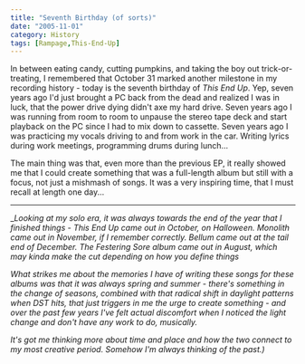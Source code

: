```yaml
---
title: "Seventh Birthday (of sorts)"
date: "2005-11-01"
category: History
tags: [Rampage,This-End-Up]
---
```


In between eating candy, cutting pumpkins, and taking the boy out trick-or-treating, I remembered that October 31 marked another milestone in my recording history - today is the seventh birthday of *This End Up*. Yep, seven years ago I'd just brought a PC back from the dead and realized I was in luck, that the power drive dying didn't axe my hard drive. Seven years ago I was running from room to room to unpause the stereo tape deck and start playback on the PC since I had to mix down to cassette. Seven years ago I was practicing my vocals driving to and from work in the car. Writing lyrics during work meetings, programming drums during lunch...

The main thing was that, even more than the previous EP, it really showed me that I could create something that was a full-length album but still with a focus, not just a mishmash of songs. It was a very inspiring time, that I must recall at length one day...

***

_*Looking at my solo era, it was always towards the end of the year that I finished things - This End Up came out in October, on Halloween. Monolith came out in November, if I remember correctly. Bellum came out at the tail end of December. The Festering Sore album came out in August, which may kinda make the cut depending on how you define things*

*What strikes me about the memories I have of writing these songs for these albums was that it was always spring and summer - there's something in the change of seasons, combined with that radical shift in daylight patterns when DST hits, that just triggers in me the urge to create something - and over the past few years I've felt actual discomfort when I noticed the light change and don't have any work to do, musically.*

*It's got me thinking more about time and place and how the two connect to my most creative period. Somehow I'm always thinking of the past.)*
